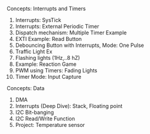 Concepts: Interrupts and Timers
1. Interrupts: SysTick
2. Interrupts: External Periodic Timer
3. Dispatch mechanism: Multiple Timer Example 
4. EXTI Example: Read Button 
5. Debouncing Button with Interrupts, Mode: One Pulse 
6. Traffic Light Ex
7. Flashing lights (1Hz,..8 hZ)
8. Example: Reaction Game
9. PWM using Timers: Fading Lights 
10. Timer Mode: Input Capture 

Concepts: Data
1. DMA
2. Interrupts (Deep Dive): Stack, Floating point
2. I2C Bit-banging 
3. I2C Read/Write Function 
4. Project: Temperature sensor

